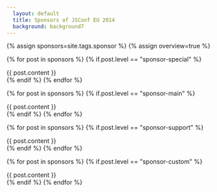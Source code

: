 ```yaml
---
  layout: default
  title: Sponsors of JSConf EU 2014
  background: background7
---
```


{% assign sponsors=site.tags.sponsor %}
{% assign overview=true %}

{% for post in sponsors %}
  {% if.post.level == "sponsor-special" %}
  <div class="post">
    {{ post.content }}
    <br style="clear:both;">
  </div>
  {% endif %}
{% endfor %}

{% for post in sponsors %}
  {% if.post.level == "sponsor-main" %}
  <div class="post">
    {{ post.content }}
    <br style="clear:both;">
  </div>
  {% endif %}
{% endfor %}

{% for post in sponsors %}
  {% if.post.level == "sponsor-support" %}
  <div class="post">
    {{ post.content }}
    <br style="clear:both;">
  </div>
  {% endif %}
{% endfor %}

{% for post in sponsors %}
  {% if.post.level == "sponsor-custom" %}
  <div class="post">
    {{ post.content }}
    <br style="clear:both;">
  </div>
  {% endif %}
{% endfor %}

